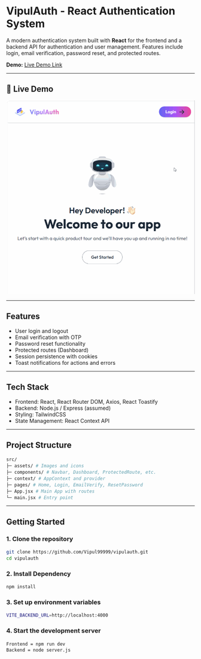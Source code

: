 
# VipulAuth - React Authentication System

A modern authentication system built with **React** for the frontend and a backend API for authentication and user management. Features include login, email verification, password reset, and protected routes.

**Demo:** [Live Demo Link](#)

---
## 🚀 Live Demo

![Portfolio Demo](VipulAuthDemo.gif)

---
## Features

- User login and logout
- Email verification with OTP
- Password reset functionality
- Protected routes (Dashboard)
- Session persistence with cookies
- Toast notifications for actions and errors

---

## Tech Stack

- Frontend: React, React Router DOM, Axios, React Toastify
- Backend: Node.js / Express (assumed)
- Styling: TailwindCSS
- State Management: React Context API

---
## Project Structure
```bash
src/
├─ assets/ # Images and icons
├─ components/ # Navbar, Dashboard, ProtectedRoute, etc.
├─ context/ # AppContext and provider
├─ pages/ # Home, Login, EmailVerify, ResetPassword
├─ App.jsx # Main App with routes
└─ main.jsx # Entry point

```
---

## Getting Started

### 1. Clone the repository

```bash
git clone https://github.com/Vipul99999/vipulauth.git
cd vipulauth
```
### 2. Install Dependency
```bash
npm install
```
### 3. Set up environment variables
```bash
VITE_BACKEND_URL=http://localhost:4000
```
### 4. Start the development server
```bash
Frontend = npm run dev
Backend = node server.js
```


